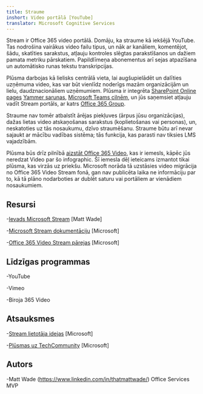 ```yaml
---
title: Straume
inshort: Video portālā [YouTube]
translator: Microsoft Cognitive Services
---
```



Stream ir Office 365 video portālā. Domāju, ka straume kā iekšējā YouTube. Tas nodrošina vairākus video failu tipus, un nāk ar kanāliem, komentējot, šādu, skatīties sarakstus, atļauju kontroles slēgtas parakstīšanos un dažiem pamata metriku pārskatiem. Papildlīmeņa abonementus arī sejas atpazīšana un automātisko runas tekstu transkripcijas.

Plūsma darbojas kā lielisks centrālā vieta, lai augšupielādēt un dalīties uzņēmuma video, kas var būt vienlīdz noderīgs mazām organizācijām un lielu, daudznacionāliem uzņēmumiem. Plūsma ir integrēta [SharePoint Online pages](https://docs.microsoft.com/en-us/stream/embed-video-sharepoint) [Yammer sarunas](https://stream.microsoft.com/en-us/blog/share-on-yammer/), [Microsoft Teams cilnēm](https://docs.microsoft.com/en-us/stream/embed-video-microsoft-teams), un jūs saņemsiet atļauju vadīt Stream portāls, ar katrs [Office 365 Group](http://icsh.pt/O365groups).

Straume nav tomēr atbalstīt ārējas piekļuves (ārpus jūsu organizācijas), dažas lietas video atskaņošanas sarakstus (koplietošanas vai personas), un, neskatoties uz tās nosaukumu, dzīvo straumēšanu. Straume būtu arī nevar sajaukt ar mācību vadības sistēma; tās funkcija, kas parasti nav tiksies LMS vajadzībām.

Plūsma būs drīz pilnībā [aizstāt Office 365 Video](https://docs.microsoft.com/en-us/stream/migrate-from-office-365), kas ir iemesls, kāpēc jūs neredzat Video par šo infographic. Šī iemesla dēļ ieteicams izmantot tikai plūsma, kas virzās uz priekšu. Microsoft norāda tā uzstāsies video migrācija no Office 365 Video Stream fonā, gan nav publicēta laika ne informāciju par to, kā tā plāno nodarboties ar dublēt saturu vai portāliem ar vienādiem nosaukumiem.

Resursi
---------

-[Ievads Microsoft Stream](https://www.linkedin.com/pulse/stream-video-portal-now-available-matt-wade/)
    \[Matt Wade\]

-[Microsoft Stream dokumentāciju](https://docs.microsoft.com/en-us/stream/)
    \[Microsoft\]

-[Office 365 Video Stream pārejas](https://docs.microsoft.com/en-us/stream/migrate-from-office-365)
    \[Microsoft\]

Līdzīgas programmas
--------------------

-YouTube

-Vimeo

-Biroja 365 Video

Atsauksmes
---------

-[Stream lietotāja idejas](https://techcommunity.microsoft.com/t5/Microsoft-Stream-Ideas/idb-p/StreamIdeas)
    \[Microsoft\]

-[Plūsmas uz TechCommunity](https://techcommunity.microsoft.com/t5/Microsoft-Stream-Ideas/idb-p/StreamIdeas)
    \[Microsoft\]

Autors
---------

-Matt Wade (https://www.linkedin.com/in/thatmattwade/) Office Services MVP


